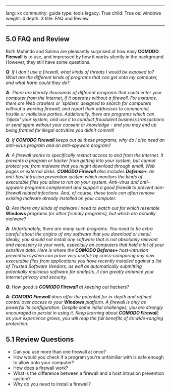 

---

lang: xx
community: guide
type: tools
legacy: True
child: True
os: windows
weight: 4
depth: 3
title: FAQ and Review

---

## 5.0 FAQ and Review ##

Both Muhindo and Salima are pleasantly surprised at how easy **COMODO Firewall** is to use, and impressed by how it works silently in the background. However, they still have some questions. 

<div class="background" markdown="1"> 

***Q***: *If I don’t use a firewall, what kinds of threats I would be exposed to? What are the different kinds of programs that can get onto my computer, and what harm could they do?*

***A***: *There are literally thousands of different programs that could enter your computer from the Internet, if it operates without a firewall. For instance, there are Web crawlers or 'spiders' designed to search for computers without a working firewall, and report their addresses to commercial, hostile or malicious parties. Additionally, there are programs which can 'hijack' your system, and use it to conduct fraudulent business transactions or send spam without your consent or knowledge - and you may end up being framed for illegal activities you didn't commit!*

***Q***: *If **COMODO Firewall** keeps out all these programs, why do I also need an anti-virus program and an anti-spyware program?*

***A***: *A firewall works to specifically restrict access to and from the Internet. It prevents a program or hacker from getting into your system, but cannot protect you from malware that you might download through email, Web pages or external disks. **COMODO Firewall** also includes **Defense+**, an anti-host intrusion prevention system which monitors the kinds of executable files you allow to run on your system. Anti-virus and anti-spyware programs complement and support a good firewall to prevent non-firewall related infections. And, of course, these tools can often remove existing malware already installed on your computer.* 

***Q***: *Are there any kinds of malware I need to watch out for which resemble* **Windows** *programs (or other friendly programs), but which are actually malware?* 

***A***: *Unfortunately, there are many such programs. You need to be extra careful about the origins of any software that you download or
install. Ideally, you should not install any software that is not absolutely relevant and necessary to your work, especially on computers that hold a lot of your sensitive data. Here is where the **COMODO Defense+** host-intrusion prevention system can prove very useful; by cross-comparing any new executable files from applications you have recently installed against a list of Trusted Software Vendors, as well as automatically submitting potentially malicious software for analysis, it can greatly enhance your Internet privacy and security.*

***Q***: *How good is **COMODO Firewall** at keeping out hackers?*

***A***: ***COMODO Firewall** does offer the potential for in-depth and refined control over access to your **Windows** platform. A firewall is only as powerful its configuration. Despite some initial challenges, you are strongly encouraged to persist in using it. Keep learning about **COMODO Firewall**; as your experience grows, you will reap the full benefits of its wide-ranging protection.*

</div>

## 5.1 Review Questions ##

- Can you use more than one firewall at once?
- How would you check if a program you're unfamiliar with is safe enough to allow onto your computer?	
- How does a firewall work?
- What is the difference between a firewall and a host intrusion prevention system?
- Why do you need to install a firewall?


